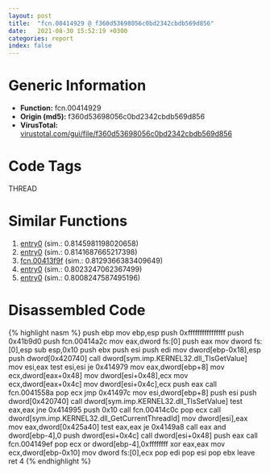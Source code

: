 ```yaml
---
layout: post
title:  "fcn.00414929 @ f360d53698056c0bd2342cbdb569d856"
date:   2021-08-30 15:52:19 +0300
categories: report
index: false
---
```


# Generic Information
- **Function:** fcn.00414929
- **Origin (md5):** f360d53698056c0bd2342cbdb569d856
- **VirusTotal:** [virustotal.com/gui/file/f360d53698056c0bd2342cbdb569d856][virustotal_ref]

# Code Tags
<span class="tag" id="THREAD">THREAD</span>


# Similar Functions

1. [entry0][similar_1_ref] (sim.: 0.8145981198020658)
2. [entry0][similar_2_ref] (sim.: 0.8141687665217398)
3. [fcn.00413f9f][similar_3_ref] (sim.: 0.8129366383409649)
4. [entry0][similar_4_ref] (sim.: 0.8023247062367499)
5. [entry0][similar_5_ref] (sim.: 0.8008247587495196)


# Disassembled Code

{% highlight nasm %}
push ebp
mov ebp,esp
push 0xffffffffffffffff
push 0x41b9d0
push fcn.00414a2c
mov eax,dword fs:[0]
push eax
mov dword fs:[0],esp
sub esp,0x10
push ebx
push esi
push edi
mov dword[ebp-0x18],esp
push dword[0x420740]
call dword[sym.imp.KERNEL32.dll_TlsGetValue]
mov esi,eax
test esi,esi
je 0x414979
mov eax,dword[ebp+8]
mov ecx,dword[eax+0x48]
mov dword[esi+0x48],ecx
mov ecx,dword[eax+0x4c]
mov dword[esi+0x4c],ecx
push eax
call fcn.0041558a
pop ecx
jmp 0x41497c
mov esi,dword[ebp+8]
push esi
push dword[0x420740]
call dword[sym.imp.KERNEL32.dll_TlsSetValue]
test eax,eax
jne 0x414995
push 0x10
call fcn.00414c0c
pop ecx
call dword[sym.imp.KERNEL32.dll_GetCurrentThreadId]
mov dword[esi],eax
mov eax,dword[0x425a40]
test eax,eax
je 0x4149a8
call eax
and dword[ebp-4],0
push dword[esi+0x4c]
call dword[esi+0x48]
push eax
call fcn.004149ef
pop ecx
or dword[ebp-4],0xffffffff
xor eax,eax
mov ecx,dword[ebp-0x10]
mov dword fs:[0],ecx
pop edi
pop esi
pop ebx
leave 
ret 4
{% endhighlight %}


[similar_1_ref]: /report/entry0@f360d53698056c0bd2342cbdb569d856
[similar_2_ref]: /report/entry0@a2475448bf4050c1583e1970984a4d00
[similar_3_ref]: /report/fcn.00413f9f@f360d53698056c0bd2342cbdb569d856
[similar_4_ref]: /report/entry0@90e6d872b1a6ca033a237e29666d0d93
[similar_5_ref]: /report/entry0@d4e56c7d970c209a3a2b3c4b4cc5e586
[virustotal_ref]: https://www.virustotal.com/gui/file/f360d53698056c0bd2342cbdb569d856